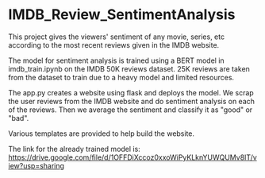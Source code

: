 # IMDB_Review_SentimentAnalysis

This project gives the viewers' sentiment of any movie, series, etc according to the most recent reviews given in the IMDB website. 

The model for sentiment analysis is trained using a BERT model in imdb_train.ipynb on the IMDB 50K reviews dataset. 25K reviews are taken from the dataset to train due to a heavy model and limited resources.

The app.py creates a website using flask and deploys the model. We scrap the user reviews from the IMDB website and do sentiment analysis on each of the reviews. Then we average the sentiment and classify it as "good" or "bad".

Various templates are provided to help build the website.

The link for the already trained model is: https://drive.google.com/file/d/1OFFDiXccoz0xxoWiPyKLknYUWQUMv8IT/view?usp=sharing
